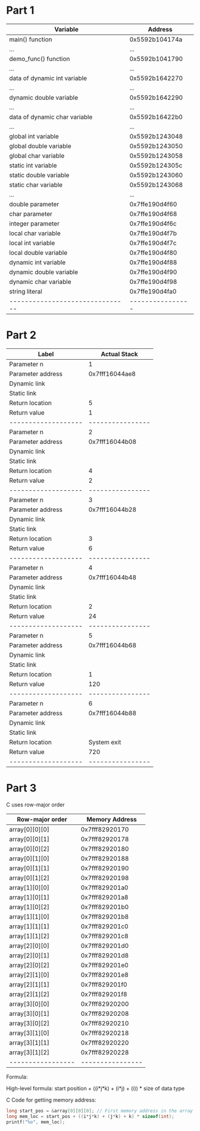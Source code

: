 # Part 1

| Variable                      | Address        |
|-------------------------------|----------------|
| main() function               | 0x5592b104174a |
| ...                           | ...            |
| demo_func() function          | 0x5592b1041790 |
| ...                           | ...            |
| data of dynamic int variable  | 0x5592b1642270 |
| ...                           | ...            |
| dynamic double variable       | 0x5592b1642290 |
| ...                           | ...            |
| data of dynamic char variable | 0x5592b16422b0 |
| ...                           | ...            |
| global int variable           | 0x5592b1243048 |
| global double variable        | 0x5592b1243050 |
| global char variable          | 0x5592b1243058 |
| static int variable           | 0x5592b124305c |
| static double variable        | 0x5592b1243060 |
| static char variable          | 0x5592b1243068 |
| ...                           | ...            |
| double parameter              | 0x7ffe190d4f60 |
| char parameter                | 0x7ffe190d4f68 |
| integer parameter             | 0x7ffe190d4f6c |
| local char variable           | 0x7ffe190d4f7b |
| local int variable            | 0x7ffe190d4f7c |
| local double variable         | 0x7ffe190d4f80 |
| dynamic int variable          | 0x7ffe190d4f88 |
| dynamic double variable       | 0x7ffe190d4f90 |
| dynamic char variable         | 0x7ffe190d4f98 |
| string literal                | 0x7ffe190d4fa0 |
|-------------------------------|----------------|

# Part 2

| Label             | Actual Stack   |
|-------------------|----------------|
| Parameter n       | 1              |
| Parameter address | 0x7fff16044ae8 |
| Dynamic link      |                |==============>+
| Static link       |                |---------------‖---------------->+
| Return location   | 5              |               ‖                 |
| Return value      | 1              |               V                 |
|-------------------|----------------|<==============+                 |
| Parameter n       | 2              |                                 |
| Parameter address | 0x7fff16044b08 |                                 |
| Dynamic link      |                |==============>+                 |
| Static link       |                |---------------‖---------------->+
| Return location   | 4              |               ‖                 |
| Return value      | 2              |               V                 |
|-------------------|----------------|<==============+                 |
| Parameter n       | 3              |                                 |
| Parameter address | 0x7fff16044b28 |                                 |
| Dynamic link      |                |==============>+                 |
| Static link       |                |---------------‖---------------->+
| Return location   | 3              |               ‖                 |
| Return value      | 6              |               V                 |
|-------------------|----------------|<==============+                 |
| Parameter n       | 4              |                                 |
| Parameter address | 0x7fff16044b48 |                                 |
| Dynamic link      |                |==============>+                 |
| Static link       |                |---------------‖---------------->+
| Return location   | 2              |               ‖                 |
| Return value      | 24             |               V                 |
|-------------------|----------------|<==============+                 |
| Parameter n       | 5              |                                 |
| Parameter address | 0x7fff16044b68 |                                 |
| Dynamic link      |                |==============>+                 |
| Static link       |                |---------------‖---------------->+
| Return location   | 1              |               ‖                 |
| Return value      | 120            |               V                 |
|-------------------|----------------|<==============+                 |
| Parameter n       | 6              |                                 |
| Parameter address | 0x7fff16044b88 |                                 |
| Dynamic link      |                |==============>+                 |
| Static link       |                |---------------‖---------------->|
| Return location   | System exit    |               ‖                 |
| Return value      | 720            |               V                 V
|-------------------|----------------|<--------------------------------+

# Part 3
C uses row-major order

| Row-major order | Memory Address |
|-----------------|----------------|
| array[0][0][0]  | 0x7fff82920170 |
| array[0][0][1]  | 0x7fff82920178 |
| array[0][0][2]  | 0x7fff82920180 |
| array[0][1][0]  | 0x7fff82920188 |
| array[0][1][1]  | 0x7fff82920190 |
| array[0][1][2]  | 0x7fff82920198 |
| array[1][0][0]  | 0x7fff829201a0 |
| array[1][0][1]  | 0x7fff829201a8 |
| array[1][0][2]  | 0x7fff829201b0 |
| array[1][1][0]  | 0x7fff829201b8 |
| array[1][1][1]  | 0x7fff829201c0 |
| array[1][1][2]  | 0x7fff829201c8 |
| array[2][0][0]  | 0x7fff829201d0 |
| array[2][0][1]  | 0x7fff829201d8 |
| array[2][0][2]  | 0x7fff829201e0 |
| array[2][1][0]  | 0x7fff829201e8 |
| array[2][1][1]  | 0x7fff829201f0 |
| array[2][1][2]  | 0x7fff829201f8 |
| array[3][0][0]  | 0x7fff82920200 |
| array[3][0][1]  | 0x7fff82920208 |
| array[3][0][2]  | 0x7fff82920210 |
| array[3][1][0]  | 0x7fff82920218 |
| array[3][1][1]  | 0x7fff82920220 |
| array[3][1][2]  | 0x7fff82920228 |
|-----------------|----------------|

Formula:

High-level formula:
start position + ((i\*j\*k) + (i*j) + (i)) * size of data type

C Code for getting memory address:
```c
long start_pos = &array[0][0][0]; // First memory address in the array
long mem_loc = start_pos + ((i*j*k) + (j*k) + k) * sizeof(int);
printf("%o", mem_loc);
```

